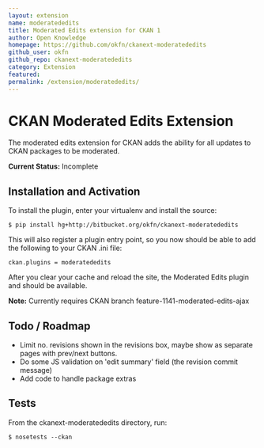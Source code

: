 ```yaml
---
layout: extension
name: moderatededits
title: Moderated Edits extension for CKAN 1
author: Open Knowledge
homepage: https://github.com/okfn/ckanext-moderatededits
github_user: okfn
github_repo: ckanext-moderatededits
category: Extension
featured: 
permalink: /extension/moderatededits/
---
```



CKAN Moderated Edits Extension
==============================

The moderated edits extension for CKAN adds the ability for all updates
to CKAN packages to be moderated.

**Current Status:** Incomplete

Installation and Activation
---------------------------

To install the plugin, enter your virtualenv and install the source:

    $ pip install hg+http://bitbucket.org/okfn/ckanext-moderatededits

This will also register a plugin entry point, so you now should be 
able to add the following to your CKAN .ini file:

    ckan.plugins = moderatededits
 
After you clear your cache and reload the site, the Moderated Edits plugin
and should be available. 

**Note:** Currently requires CKAN branch feature-1141-moderated-edits-ajax

Todo / Roadmap
--------------

* Limit no. revisions shown in the revisions box, maybe show as separate pages with prev/next buttons.
* Do some JS validation on 'edit summary' field (the revision commit message)
* Add code to handle package extras 

Tests
-----
From the ckanext-moderatededits directory, run:

    $ nosetests --ckan

